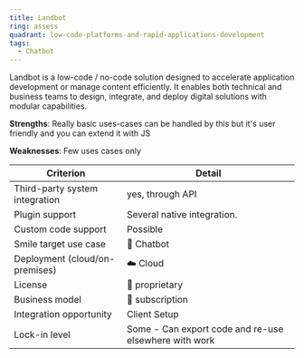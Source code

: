 ```yaml
---
title: Landbot
ring: assess
quadrant: low-code-platforms-and-rapid-applications-development
tags:
  - Chatbot
---
```


Landbot is a low-code / no-code solution designed to accelerate application development or manage content efficiently. It enables both technical and business teams to design, integrate, and deploy digital solutions with modular capabilities.

**Strengths**: Really basic uses-cases can be handled by this but it's user friendly and you can extend it with JS

**Weaknesses**: Few uses cases only

| Criterion | Detail |
|----------|--------|
| Third-party system integration | yes, through API |
| Plugin support | Several native integration. |
| Custom code support | Possible |
| Smile target use case | 💬 Chatbot |
| Deployment (cloud/on-premises) | ☁️ Cloud |
| License | 🔐 proprietary |
| Business model | 🔁 subscription |
| Integration opportunity | Client Setup |
| Lock-in level | Some - Can export code and re-use elsewhere with work |
